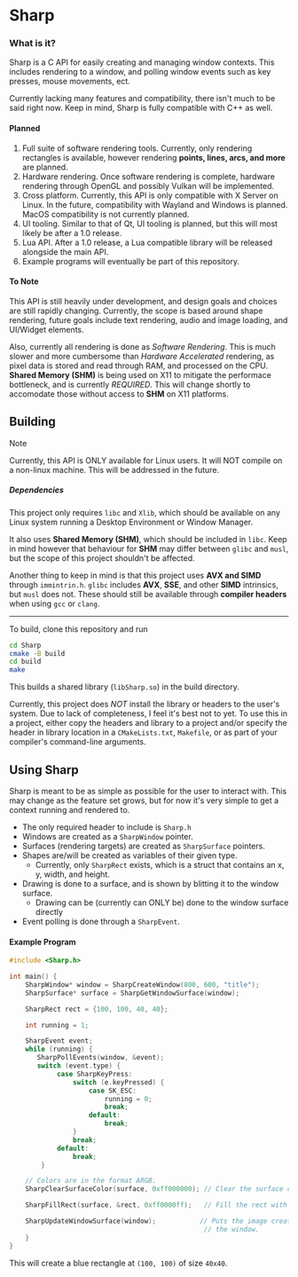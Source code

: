 # Sharp

### What is it?

Sharp is a C API for easily creating and managing window contexts. This includes rendering to a window, and polling window events such as key presses, mouse movements, ect.

Currently lacking many features and compatibility, there isn't much to be said right now. Keep in mind, Sharp is fully compatible with C++ as well.

#### Planned

1. Full suite of software rendering tools. Currently, only rendering rectangles is available, however rendering **points, lines, arcs, and more** are planned.
2. Hardware rendering. Once software rendering is complete, hardware rendering through OpenGL and possibly Vulkan will be implemented.
3. Cross platform. Currently, this API is only compatible with X Server on Linux. In the future, compatibility with Wayland and Windows is planned. MacOS compatibility is not currently planned.
4. UI tooling. Similar to that of Qt, UI tooling is planned, but this will most likely be after a 1.0 release.
5. Lua API. After a 1.0 release, a Lua compatible library will be released alongside the main API.
6. Example programs will eventually be part of this repository.

#### To Note

This API is still heavily under development, and design goals and choices are still rapidly changing. Currently, the scope is based around shape rendering, future goals include text rendering, audio and image loading, and UI/Widget elements.

Also, currently all rendering is done as _Software Rendering_. This is much slower and more cumbersome than _Hardware Accelerated_ rendering, as pixel data is stored and read through RAM, and processed on the CPU.
**Shared Memory (SHM)** is being used on X11 to mitigate the performace bottleneck, and is currently _REQUIRED_. This will change shortly to accomodate those without access to **SHM** on X11 platforms.

## Building

> [!NOTE]
> Currently, this API is ONLY available for Linux users. It will NOT compile on a non-linux machine. This will be addressed in the future.

##### Dependencies

This project only requires `libc` and `Xlib`, which should be available on any Linux system running a Desktop Environment or Window Manager.

It also uses **Shared Memory (SHM)**, which should be included in `libc`.
Keep in mind however that behaviour for **SHM** may differ between `glibc` and `musl`, but the scope of this project shouldn't be affected.

Another thing to keep in mind is that this project uses **AVX and SIMD** through `immintrin.h`. `glibc` includes **AVX**, **SSE**, and other **SIMD** intrinsics, but `musl` does not.
These should still be available through **compiler headers** when using `gcc` or `clang`.

---

To build, clone this repository and run

```bash
cd Sharp
cmake -B build
cd build
make
```

This builds a shared library (`libSharp.so`) in the build directory.

Currently, this project does _NOT_ install the library or headers to the user's system. Due to lack of completeness, I feel it's best not to yet. To use this in a project, either copy the headers and library to a project and/or specify the header in library location in a `CMakeLists.txt`, `Makefile`, or as part of your compiler's command-line arguments.

## Using Sharp

Sharp is meant to be as simple as possible for the user to interact with. This may change as the feature set grows, but for now it's very simple to get a context running and rendered to.

- The only required header to include is `Sharp.h`
- Windows are created as a `SharpWindow` pointer.
- Surfaces (rendering targets) are created as `SharpSurface` pointers.
- Shapes are/will be created as variables of their given type.
  - Currently, only `SharpRect` exists, which is a struct that contains an x, y, width, and height.
- Drawing is done to a surface, and is shown by blitting it to the window surface.
  - Drawing can be (currently can ONLY be) done to the window surface directly
- Event polling is done through a `SharpEvent`.

#### Example Program

```C
#include <Sharp.h>

int main() {
    SharpWindow* window = SharpCreateWindow(800, 600, "title");
    SharpSurface* surface = SharpGetWindowSurface(window);

    SharpRect rect = {100, 100, 40, 40};

    int running = 1;

    SharpEvent event;
    while (running) {
       SharpPollEvents(window, &event);
       switch (event.type) {
            case SharpKeyPress:
                switch (e.keyPressed) {
                    case SK_ESC:
                        running = 0;
                        break;
                    default:
                        break;
                }
                break;
            default:
                break;
        }

    // Colors are in the format ARGB.
    SharpClearSurfaceColor(surface, 0xff000000); // Clear the surface color to Black.

    SharpFillRect(surface, &rect, 0xff0000ff);   // Fill the rect with Blue.

    SharpUpdateWindowSurface(window);           // Puts the image created on the surface to
                                                 // the window.
    }
}
```

This will create a blue rectangle at `(100, 100)` of size `40x40`.
